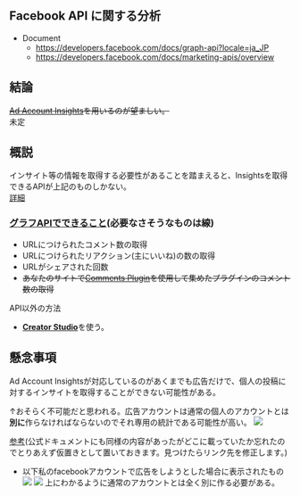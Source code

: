 ## Facebook API に関する分析

- Document
  - https://developers.facebook.com/docs/graph-api?locale=ja_JP
  - https://developers.facebook.com/docs/marketing-apis/overview
## 結論

~~[Ad Account Insights](https://developers.facebook.com/docs/graph-api/reference/adaccount/insights?locale=ja_JP)を用いるのが望ましい。~~\
未定

## 概説

インサイト等の情報を取得する必要性があることを踏まえると、Insightsを取得できるAPIが上記のものしかない。   
[詳細](https://developers.facebook.com/docs/marketing-api/insights?locale=ja_JP)

### [グラフAPIでできること](https://developers.facebook.com/docs/graph-api/reference/v13.0/url)(必要なさそうなものは線)
 - URLにつけられたコメント数の取得
 - URLにつけられたリアクション(主にいいね)の数の取得
 - URLがシェアされた回数
 - ~~あなたのサイトで[Comments Plugin](https://developers.facebook.com/docs/plugins/comments/)を使用して集めたプラグインのコメント数の取得~~　

API以外の方法

 - [**Creator Studio**](https://business.facebook.com/creatorstudio/home)を使う。

## 懸念事項

Ad Account Insightsが対応しているのがあくまでも広告だけで、個人の投稿に対するインサイトを取得することができない可能性がある。

↑おそらく不可能だと思われる。広告アカウントは通常の個人のアカウントとは**別に**作らなければならないのでそれ専用の統計である可能性が高い。
  ![](https://i.imgur.com/oCb66uF.png)

[参考](https://liskul.com/facebook-ads-account-93916#:~:text=%E3%81%99%E3%82%8B%E3%82%A2%E3%82%AB%E3%82%A6%E3%83%B3%E3%83%88%E3%81%A8%E3%81%AF-,%E5%88%A5%E3%81%AB,-%E3%80%81%E5%BA%83%E5%91%8A%E3%82%92%E9%85%8D%E4%BF%A1)(公式ドキュメントにも同様の内容があったがどこに載っていたか忘れたのでとりあえず仮置きとして置いておきます。見つけたらリンク先を修正します。)

- 以下私のfacebookアカウントで広告をしようとした場合に表示されたもの
      ![](https://i.imgur.com/rMf6ldK.png)
      ![](https://i.imgur.com/REvahc2.png)
  上にわかるように通常のアカウントとは全く別に作る必要がある。
